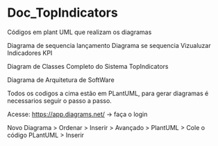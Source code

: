 # Doc_TopIndicators
Códigos em plant UML que realizam os diagramas

Diagrama de sequencia lançamento
Diagrama se sequencia Vizualuzar Indicadores KPI

Diagram de Classes Completo do Sistema TopIndicators

Diagrama de Arquitetura de SoftWare



Todos os codigos a cima estão em PLantUML, para gerar diagramas é necessarios seguir o passo a passo.

Acesse: https://app.diagrams.net/ -> faça o login


Novo Diagrama > Ordenar > Inserir > Avançado > PlantUML > Cole o código PLantUML > Inserir


